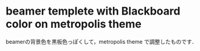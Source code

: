 # beamer templete with Blackboard color on metropolis theme

beamerの背景色を黒板色っぽくして，metropolis theme で調整したものです．
